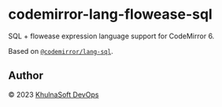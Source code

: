 # codemirror-lang-flowease-sql

SQL + flowease expression language support for CodeMirror 6. 

Based on [`@codemirror/lang-sql`](https://github.com/codemirror/lang-sql).

## Author

© 2023 [KhulnaSoft DevOps](https://github.com/ivov)
